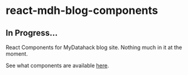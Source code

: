 # react-mdh-blog-components

## In Progress...

React Components for MyDatahack blog site. Nothing much in it at the moment.

See what components are available [here](https://mydatahack.github.io/mdh-blog-components).


